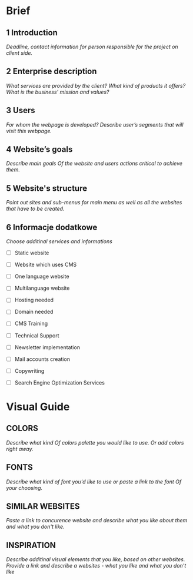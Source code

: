 # Brief
## 1 Introduction
*Deadline, contact information for person responsible for the project on client side.*


## 2 Enterprise description 
*What services are provided by the client? What kind of products it offers? What is the business’ mission and values?*



## 3 Users
*For whom the webpage is developed? Describe user’s segments that will visit this webpage.*



## 4 Website’s goals
*Describe main goals Of the website and users actions critical to achieve them.*



## 5 Website's structure
*Point out sites and sub-menus for main menu as well as all the websites that have to be created.*

## 6 Informacje dodatkowe
*Choose additinal services and informations*

- [ ] Static website 
- [ ] Website which uses CMS
- [ ] One language website
- [ ] Multilanguage website
- [ ] Hosting needed
- [ ] Domain needed
- [ ] CMS Training
- [ ] Technical Support
- [ ] Newsletter implementation
- [ ] Mail accounts creation
- [ ] Copywriting
- [ ] Search Engine Optimization Services


# Visual Guide


## COLORS
*Describe what kind Of colors palette you would like to use. Or add colors right away.*


## FONTS
*Describe what kind of font you'd like to use or paste a link to the font Of your choosing.*


## SIMILAR WEBSITES
*Paste a link to concurence website and describe what you like about them and what you don't like.*


## INSPIRATION 
*Describe additinal visual elements that you like, based on other websites. Provide a link and describe a websites - what you like and what you don't like*


